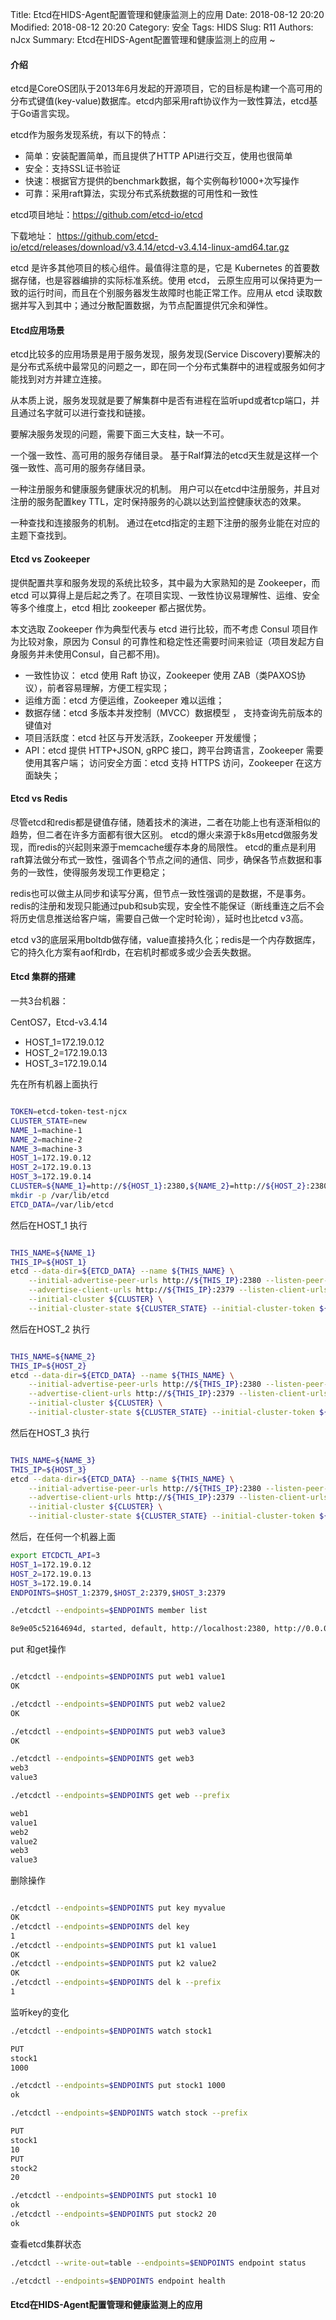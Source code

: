 Title: Etcd在HIDS-Agent配置管理和健康监测上的应用 
Date: 2018-08-12 20:20
Modified: 2018-08-12 20:20
Category: 安全
Tags: HIDS
Slug: R11 
Authors: nJcx
Summary: Etcd在HIDS-Agent配置管理和健康监测上的应用 ~


#### 介绍

etcd是CoreOS团队于2013年6月发起的开源项目，它的目标是构建一个高可用的分布式键值(key-value)数据库。etcd内部采用raft协议作为一致性算法，etcd基于Go语言实现。

etcd作为服务发现系统，有以下的特点：

- 简单：安装配置简单，而且提供了HTTP API进行交互，使用也很简单
- 安全：支持SSL证书验证
- 快速：根据官方提供的benchmark数据，每个实例每秒1000+次写操作
- 可靠：采用raft算法，实现分布式系统数据的可用性和一致性

etcd项目地址：https://github.com/etcd-io/etcd

下载地址： https://github.com/etcd-io/etcd/releases/download/v3.4.14/etcd-v3.4.14-linux-amd64.tar.gz

etcd 是许多其他项目的核心组件。最值得注意的是，它是 Kubernetes 的首要数据存储，也是容器编排的实际标准系统。使用 etcd， 云原生应用可以保持更为一致的运行时间，而且在个别服务器发生故障时也能正常工作。应用从 etcd 读取数据并写入到其中；通过分散配置数据，为节点配置提供冗余和弹性。

#### Etcd应用场景

etcd比较多的应用场景是用于服务发现，服务发现(Service Discovery)要解决的是分布式系统中最常见的问题之一，即在同一个分布式集群中的进程或服务如何才能找到对方并建立连接。

从本质上说，服务发现就是要了解集群中是否有进程在监听upd或者tcp端口，并且通过名字就可以进行查找和链接。

要解决服务发现的问题，需要下面三大支柱，缺一不可。

一个强一致性、高可用的服务存储目录。
基于Ralf算法的etcd天生就是这样一个强一致性、高可用的服务存储目录。

一种注册服务和健康服务健康状况的机制。
用户可以在etcd中注册服务，并且对注册的服务配置key TTL，定时保持服务的心跳以达到监控健康状态的效果。

一种查找和连接服务的机制。
通过在etcd指定的主题下注册的服务业能在对应的主题下查找到。


#### Etcd vs Zookeeper

提供配置共享和服务发现的系统比较多，其中最为大家熟知的是 Zookeeper，而 etcd 可以算得上是后起之秀了。在项目实现、一致性协议易理解性、运维、安全等多个维度上，etcd 相比 zookeeper 都占据优势。

本文选取 Zookeeper 作为典型代表与 etcd 进行比较，而不考虑 Consul 项目作为比较对象，原因为 Consul 的可靠性和稳定性还需要时间来验证（项目发起方自身服务并未使用Consul，自己都不用)。

- 一致性协议： etcd 使用 Raft 协议，Zookeeper 使用 ZAB（类PAXOS协议），前者容易理解，方便工程实现；
- 运维方面：etcd 方便运维，Zookeeper 难以运维；
- 数据存储：etcd 多版本并发控制（MVCC）数据模型 ， 支持查询先前版本的键值对
- 项目活跃度：etcd 社区与开发活跃，Zookeeper 开发缓慢；
- API：etcd 提供 HTTP+JSON, gRPC 接口，跨平台跨语言，Zookeeper 需要使用其客户端；
访问安全方面：etcd 支持 HTTPS 访问，Zookeeper 在这方面缺失；



#### Etcd vs Redis

尽管etcd和redis都是键值存储，随着技术的演进，二者在功能上也有逐渐相似的趋势，但二者在许多方面都有很大区别。
etcd的爆火来源于k8s用etcd做服务发现，而redis的兴起则来源于memcache缓存本身的局限性。
etcd的重点是利用raft算法做分布式一致性，强调各个节点之间的通信、同步，确保各节点数据和事务的一致性，使得服务发现工作更稳定；

redis也可以做主从同步和读写分离，但节点一致性强调的是数据，不是事务。redis的注册和发现只能通过pub和sub实现，安全性不能保证（断线重连之后不会将历史信息推送给客户端，需要自己做一个定时轮询），延时也比etcd v3高。

etcd v3的底层采用boltdb做存储，value直接持久化；redis是一个内存数据库，它的持久化方案有aof和rdb，在宕机时都或多或少会丢失数据。


#### Etcd 集群的搭建

一共3台机器：

CentOS7，Etcd-v3.4.14

- HOST_1=172.19.0.12
- HOST_2=172.19.0.13
- HOST_3=172.19.0.14


先在所有机器上面执行

```bash

TOKEN=etcd-token-test-njcx
CLUSTER_STATE=new
NAME_1=machine-1
NAME_2=machine-2
NAME_3=machine-3
HOST_1=172.19.0.12
HOST_2=172.19.0.13
HOST_3=172.19.0.14
CLUSTER=${NAME_1}=http://${HOST_1}:2380,${NAME_2}=http://${HOST_2}:2380,${NAME_3}=http://${HOST_3}:2380
mkdir -p /var/lib/etcd
ETCD_DATA=/var/lib/etcd

```

然后在HOST_1 执行

```bash

THIS_NAME=${NAME_1}
THIS_IP=${HOST_1}
etcd --data-dir=${ETCD_DATA} --name ${THIS_NAME} \
	--initial-advertise-peer-urls http://${THIS_IP}:2380 --listen-peer-urls http://${THIS_IP}:2380 \
	--advertise-client-urls http://${THIS_IP}:2379 --listen-client-urls http://${THIS_IP}:2379 \
	--initial-cluster ${CLUSTER} \
	--initial-cluster-state ${CLUSTER_STATE} --initial-cluster-token ${TOKEN}

```


然后在HOST_2 执行


```bash

THIS_NAME=${NAME_2}
THIS_IP=${HOST_2}
etcd --data-dir=${ETCD_DATA} --name ${THIS_NAME} \
	--initial-advertise-peer-urls http://${THIS_IP}:2380 --listen-peer-urls http://${THIS_IP}:2380 \
	--advertise-client-urls http://${THIS_IP}:2379 --listen-client-urls http://${THIS_IP}:2379 \
	--initial-cluster ${CLUSTER} \
	--initial-cluster-state ${CLUSTER_STATE} --initial-cluster-token ${TOKEN}
```

然后在HOST_3 执行


```bash

THIS_NAME=${NAME_3}
THIS_IP=${HOST_3}
etcd --data-dir=${ETCD_DATA} --name ${THIS_NAME} \
	--initial-advertise-peer-urls http://${THIS_IP}:2380 --listen-peer-urls http://${THIS_IP}:2380 \
	--advertise-client-urls http://${THIS_IP}:2379 --listen-client-urls http://${THIS_IP}:2379 \
	--initial-cluster ${CLUSTER} \
	--initial-cluster-state ${CLUSTER_STATE} --initial-cluster-token ${TOKEN}

```

然后，在任何一个机器上面

```bash
export ETCDCTL_API=3
HOST_1=172.19.0.12
HOST_2=172.19.0.13
HOST_3=172.19.0.14
ENDPOINTS=$HOST_1:2379,$HOST_2:2379,$HOST_3:2379

```

```bash
./etcdctl --endpoints=$ENDPOINTS member list

8e9e05c52164694d, started, default, http://localhost:2380, http://0.0.0.0:2379, false
```


put 和get操作


```bash

./etcdctl --endpoints=$ENDPOINTS put web1 value1
OK

./etcdctl --endpoints=$ENDPOINTS put web2 value2
OK

./etcdctl --endpoints=$ENDPOINTS put web3 value3
OK

./etcdctl --endpoints=$ENDPOINTS get web3
web3
value3

./etcdctl --endpoints=$ENDPOINTS get web --prefix

web1
value1
web2
value2
web3
value3

```

删除操作

```bash

./etcdctl --endpoints=$ENDPOINTS put key myvalue
OK
./etcdctl --endpoints=$ENDPOINTS del key
1
./etcdctl --endpoints=$ENDPOINTS put k1 value1
OK
./etcdctl --endpoints=$ENDPOINTS put k2 value2
OK
./etcdctl --endpoints=$ENDPOINTS del k --prefix
1
```

监听key的变化

```bash
./etcdctl --endpoints=$ENDPOINTS watch stock1

PUT
stock1
1000

./etcdctl --endpoints=$ENDPOINTS put stock1 1000
ok

./etcdctl --endpoints=$ENDPOINTS watch stock --prefix

PUT
stock1
10
PUT
stock2
20

./etcdctl --endpoints=$ENDPOINTS put stock1 10
ok
./etcdctl --endpoints=$ENDPOINTS put stock2 20
ok


```
查看etcd集群状态
```bash
./etcdctl --write-out=table --endpoints=$ENDPOINTS endpoint status       //查看集群状态

./etcdctl --endpoints=$ENDPOINTS endpoint health                         // 
```


#### Etcd在HIDS-Agent配置管理和健康监测上的应用 